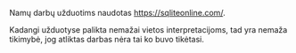 Namų darbų užduotims naudotas https://sqliteonline.com/.

Kadangi užduotyse palikta nemažai vietos interpretacijoms, tad yra nemaža tikimybė, jog atliktas darbas nėra tai ko buvo tikėtasi.

